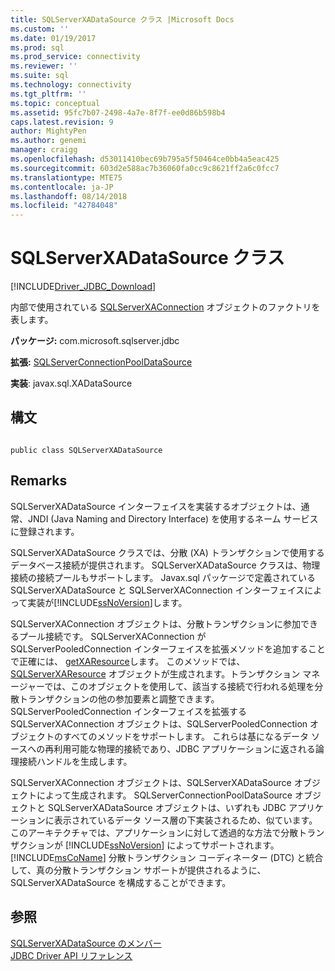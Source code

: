 ```yaml
---
title: SQLServerXADataSource クラス |Microsoft Docs
ms.custom: ''
ms.date: 01/19/2017
ms.prod: sql
ms.prod_service: connectivity
ms.reviewer: ''
ms.suite: sql
ms.technology: connectivity
ms.tgt_pltfrm: ''
ms.topic: conceptual
ms.assetid: 95fc7b07-2498-4a7e-8f7f-ee0d86b598b4
caps.latest.revision: 9
author: MightyPen
ms.author: genemi
manager: craigg
ms.openlocfilehash: d53011410bec69b795a5f50464ce0bb4a5eac425
ms.sourcegitcommit: 603d2e588ac7b36060fa0cc9c8621ff2a6c0fcc7
ms.translationtype: MTE75
ms.contentlocale: ja-JP
ms.lasthandoff: 08/14/2018
ms.locfileid: "42784048"
---
```

# <a name="sqlserverxadatasource-class"></a>SQLServerXADataSource クラス
[!INCLUDE[Driver_JDBC_Download](../../../includes/driver_jdbc_download.md)]

  内部で使用されている [SQLServerXAConnection](../../../connect/jdbc/reference/sqlserverxaconnection-class.md) オブジェクトのファクトリを表します。  
  
 **パッケージ:** com.microsoft.sqlserver.jdbc  
  
 **拡張:** [SQLServerConnectionPoolDataSource](../../../connect/jdbc/reference/sqlserverconnectionpooldatasource-class.md)  
  
 **実装**: javax.sql.XADataSource  
  
## <a name="syntax"></a>構文  
  
```  
  
public class SQLServerXADataSource  
```  
  
## <a name="remarks"></a>Remarks  
 SQLServerXADataSource インターフェイスを実装するオブジェクトは、通常、JNDI (Java Naming and Directory Interface) を使用するネーム サービスに登録されます。  
  
 SQLServerXADataSource クラスでは、分散 (XA) トランザクションで使用するデータベース接続が提供されます。 SQLServerXADataSource クラスは、物理接続の接続プールもサポートします。 Javax.sql パッケージで定義されている SQLServerXADataSource と SQLServerXAConnection インターフェイスによって実装が[!INCLUDE[ssNoVersion](../../../includes/ssnoversion-md.md)]します。  
  
 SQLServerXAConnection オブジェクトは、分散トランザクションに参加できるプール接続です。 SQLServerXAConnection が SQLServerPooledConnection インターフェイスを拡張メソッドを追加することで正確には、 [getXAResource](../../../connect/jdbc/reference/getxaresource-method-sqlserverxaconnection.md)します。 このメソッドでは、[SQLServerXAResource](../../../connect/jdbc/reference/sqlserverxaresource-class.md) オブジェクトが生成されます。トランザクション マネージャーでは、このオブジェクトを使用して、該当する接続で行われる処理を分散トランザクションの他の参加要素と調整できます。 SQLServerPooledConnection インターフェイスを拡張する SQLServerXAConnection オブジェクトは、SQLServerPooledConnection オブジェクトのすべてのメソッドをサポートします。 これらは基になるデータ ソースへの再利用可能な物理的接続であり、JDBC アプリケーションに返される論理接続ハンドルを生成します。  
  
 SQLServerXAConnection オブジェクトは、SQLServerXADataSource オブジェクトによって生成されます。 SQLServerConnectionPoolDataSource オブジェクトと SQLServerXADataSource オブジェクトは、いずれも JDBC アプリケーションに表示されているデータ ソース層の下実装されるため、似ています。 このアーキテクチャでは、アプリケーションに対して透過的な方法で分散トランザクションが [!INCLUDE[ssNoVersion](../../../includes/ssnoversion-md.md)] によってサポートされます。 [!INCLUDE[msCoName](../../../includes/msconame_md.md)] 分散トランザクション コーディネーター (DTC) と統合して、真の分散トランザクション サポートが提供されるように、SQLServerXADataSource を構成することができます。  
  
## <a name="see-also"></a>参照  
 [SQLServerXADataSource のメンバー](../../../connect/jdbc/reference/sqlserverxadatasource-members.md)   
 [JDBC Driver API リファレンス](../../../connect/jdbc/reference/jdbc-driver-api-reference.md)  
  
  
